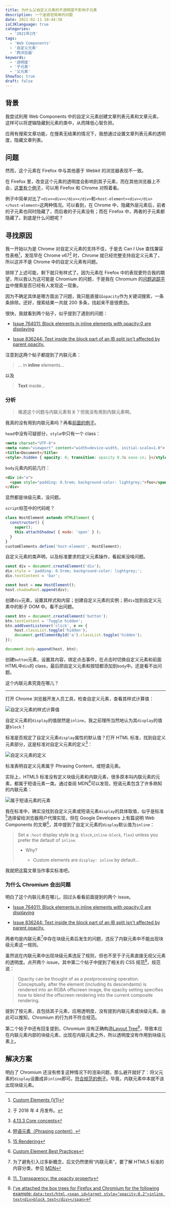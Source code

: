 ```yaml
---
title: 为什么父自定义元素的不透明度不影响子元素
description: 一个迷惑但简单的问题
date: 2021-02-11 10:44:58
isCJKlanguage: true
categories:
  - '2021年2月'
tags:
  - 'Web Components'
  - '自定义元素'
  - '跨浏览器'
keywords: 
  - '透明度'
  - '子元素'
  - '父元素'
ShowToc: true
draft: false
---
```

## 背景

我尝试利用 Web Components 中的自定义元素创建文章列表元素和文章元素，这样可以将逻辑隐藏到元素的类中，从而降低心智负担。

应用有搜索文章功能，在搜素无结果的情况下，我想通过设置文章列表元素的透明度，隐藏文章列表。

## 问题

然而，这个元素在 Firefox 中与其他基于 Webkit 的浏览器表现不一致。

在 Firefox 里，改变这个元素的透明度会影响到其子元素，而在其他浏览器上不会，[这里有个例子](/misc/different-behaviour-across-browsers.html "不同浏览器表现不一")，可以用 Firefox 和 Chrome 对照着看。

例子中简单对比了`<div><div></div></div>`和`<host-element><div></div></host-element>`这两种情况。可以看到，在 Chrome 中，隐藏外层元素后，前者的子元素也同时隐藏了，而后者的子元素没有；而在 Firefox 中，两者的子元素都隐藏了。到底是什么问题呢？

## 寻找原因

我一开始以为是 Chrome 对自定义元素的支持不佳，于是去 Can I Use 查找兼容性表格[^compact-table]，发现早在 Chrome v67[^chrome-v67-release-date] 时，Chrome 就已经完整支持自定义元素了，所以这并不是 Chrome 中的自定义元素有问题。

[^chrome-v67-release-date]: 于 2018 年 4 月发布。

[^compact-table]: [Custom Elements (V1)](https://caniuse.com/custom-elementsv1)

排除了上述可能，剩下就只有样式了。因为元素在 Firefox 中的表现更符合我的期望，所以我认为这可能是 Chromium 的问题，于是我在 Chromium 的[问题追踪平台](https://bugs.chromium.org)中搜索是否已经有人发现这一现象。

因为不确定具体是哪方面出了问题，我只能直接以`opacity`作为关键词搜索，一条条排除。还好，搜索结果一共就 200 多条，找起来不是很费劲。

很快，我就看到两个贴子，似乎提到了遇到的问题：

- [Issue 764011: Block elements in inline elements with opacity:0 are displaying](https://bugs.chromium.org/p/chromium/issues/detail?id=764011)

- [Issue 836244: Text inside the block part of an IB split isn't affected by parent opacity.](https://bugs.chromium.org/p/chromium/issues/detail?id=836244)

注意到这两个帖子都提到了内联元素：

> ... in **inline** elements...

以及

> **Text** inside...

### 分析

> 难道这个问题与内联元素有关？但我没有用到内联元素啊。

我真的没有用到内联元素吗？再看[前面的例子](/misc/different-behaviour-across-browsers.html)。

`head`中没有可疑部分，`style`中只有一个 class：

```html
<meta charset="UTF-8">
<meta name="viewport" content="width=device-width, initial-scale=1.0">
<title>Document</title>
<style>.hidden { opacity: 0; transition: opacity 0.3s ease-in; }</style>
```

`body`元素内的前几行：

```html
<div id="a">
  <span style="padding: 0.5rem; background-color: lightgrey;">foo</span>
</div>
```

显然都是块级元素，没问题。

`script`标签中的代码呢？

```javascript
class HostElement extends HTMLElement {
  constructor() {
    super();
    this.attachShadow( { mode: 'open' } );
  }
}
customElements.define('host-element', HostElement);
```

自定义元素的类声明，以及标准要求的定义元素操作，看起来没啥问题。

```javascript
const div = document.createElement('div');
div.style = 'padding: 0.5rem; background-color: lightgrey;';
div.textContent = 'bar';

const host = new HostElement();
host.shadowRoot.append(div);
```

创建`div`元素，设置其样式和内容；创建自定义元素的实例；把`div`加到自定义元素中的影子 DOM 中。看不出问题。

```javascript
const btn = document.createElement('button');
btn.textContent = 'Toggle hidden';
btn.addEventListener('click', e => {
    host.classList.toggle('hidden');
    document.getElementById('a').classList.toggle('hidden');
});

document.body.append(host, btn);
```

创建`button`元素，设置其内容，绑定点击事件，在点击时切换自定义元素和前面HTML中`div`的 class，最后把自定义元素和按钮都添加到`body`中。还是看不出问题。

这个内联元素究竟在哪儿？

---

打开 Chrome 浏览器开发人员工具，检查自定义元素，查看其样式计算值：

![自定义元素的样式计算值](/image/custom-elements-computed-style.png)

自定义元素的`display`的值居然是`inline`，我之前理所当然地认为其`display`的值是`block`！

标准是否规定了自定义元素`display`属性的默认值？打开 HTML 标准，找到自定义元素部分，这是标准对自定义元素的定义[^custom-elements-definition]：

[^custom-elements-definition]: [4.13.3 Core concepts](https://html.spec.whatwg.org/multipage/custom-elements.html#custom-elements-core-concepts "自定义元素的定义")

![自定义元素的定义](/image/spec-definition-of-custom-elements.png)

标准表明自定义元素属于 Phrasing Content，或短语元素。

实际上，HTML5 标准没有定义块级元素和内联元素，很多原本叫内联元素的元素，都属于短语元素一类。通过查阅 MDN[^phrasing-content-elements]可以发现，短语元素包含了许多熟知的内联元素：

[^phrasing-content-elements]: [短语元素（Phrasing content）](https://developer.mozilla.org/zh-CN/docs/Web/Guide/HTML/Content_categories#%E7%9F%AD%E8%AF%AD%E5%85%83%E7%B4%A0%EF%BC%88phrasing_content%EF%BC%89 "属于短语元素的元素")

![属于短语元素的元素](/image/phrasing-content-on-mdn.png)

我在标准中，确实没找到自定义元素或短语元素`display`的具体取值，似乎是标准[^spec-of-rendering]选择留给浏览器用户代理实现，但在 Google Developers 上有篇说明 Web Components 的文章[^article-mentioning-web-components]，其中提到了自定义元素的`display`默认值为`inline`：

[^spec-of-rendering]: [15 Rendering](https://html.spec.whatwg.org/multipage/rendering.html#rendering "标准中有关渲染的部分")

[^article-mentioning-web-components]: [Custom Element Best Practices](https://developers.google.com/web/fundamentals/web-components/best-practices#shadow-dom)

> Set a `:host` display style (e.g. `block`,`inline-block`, `flex`) unless you prefer the default of `inline`.
>
> - Why?
>
>   - Custom elements are `display: inline` by default...

我就把这篇文章当作事实标准吧。

### 为什么 Chromium 会出问题

明白了这个内联元素在哪儿，回过头看看前面提到的两个 issue。

- [Issue 764011: Block elements in inline elements with opacity:0 are displaying](https://bugs.chromium.org/p/chromium/issues/detail?id=764011)

- [Issue 836244: Text inside the block part of an IB split isn't affected by parent opacity.](https://bugs.chromium.org/p/chromium/issues/detail?id=836244)

两者均是内联元素[^no-content-categories]中存在块级元素后发生的问题，违反了内联元素中不能出现块级元素这一规则。

[^no-content-categories]: 为了避免引入过多新概念，后文仍然使用“内联元素”。要了解 HTML5 标准的内容分类，参见 [MDN](https://developer.mozilla.org/zh-CN/docs/Web/Guide/HTML/Content_categories)

虽然说在内联元素中出现块级元素违反了规则，但也不至于子元素直接无视父元素的透明度。点开两个 issue，其中第二个帖子中提到了相关的 CSS 规范[^opacity-css-spec]，规范说：

[^opacity-css-spec]: [11. Transparency: the opacity property](https://drafts.csswg.org/css-color/#transparency)

> Opacity can be thought of as a postprocessing operation. Conceptually, after the element (including its descendants) is rendered into an RGBA offscreen image, the opacity setting specifies how to blend the offscreen rendering into the current composite rendering.

提到了按元素，且包括其子元素，应用透明度，没有提到内联元素或块级元素。由此可以推知，Chromium 的行为并不符合规范。

第二个帖子中还有回复提到，Chromium 没有正确构造[Layout Tree](https://developer.mozilla.org/en-US/docs/Web/Performance/How_browsers_work#layout)[^wrongly-constructed-layout-tree]，导致本应在内联元素内部的块级元素，出现在内联元素之外，所以透明度没有作用到块级元素上。

[^wrongly-constructed-layout-tree]: [I've attached the box trees for Firefox and Chromium for the following example: `data:text/html,<span id=target style="opacity:0.2">inline text<div>block text</div></span>`](https://bugs.chromium.org/p/chromium/issues/detail?id=836244#c16)

## 解决方案

明白了 Chromium 还没有修复这种情况下的渲染问题，那么避开就好了：将父元素的`display`设置成非`inline`即可。[符合规范的例子](/misc/different-behaviour-across-browsers-a-more-spec-compliant-example.html)。毕竟，内联元素中本就不该出现块级元素。
